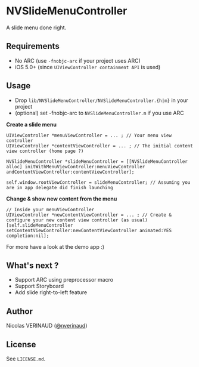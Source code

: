 # NVSlideMenuController

A slide menu done right.

## Requirements

* No ARC (use `-fnobjc-arc` if your project uses ARC)
* iOS 5.0+ (since `UIViewController containment API` is used)

## Usage

* Drop `lib/NVSlideMenuController/NVSlideMenuController.{h|m}` in your project
* (optional) set -fnobjc-arc to `NVSlideMenuController.m` if you use ARC

**Create a slide menu**

	UIViewController *menuViewController = ... ; // Your menu view controller
	UIViewController *contentViewController = ... ; // The initial content view controller (home page ?)

	NVSlideMenuController *slideMenuController = [[NVSlideMenuController alloc] initWithMenuViewController:menuViewController andContentViewController:contentViewController];

	self.window.rootViewController = slideMenuController; // Assuming you are in app delegate did finish launching

**Change & show new content from the menu**

	// Inside your menuViewController
	UIViewController *newContentViewController = ... ; // Create & configure your new content view controller (as usual)
	[self.slideMenuController setContentViewController:newContentViewController animated:YES completion:nil];

For more have a look at the demo app :)

## What's next ?

* Support ARC using preprocessor macro
* Support Storyboard
* Add slide right-to-left feature

## Author

Nicolas VERINAUD ([@nverinaud](https://twitter.com/nverinaud))

## License

See `LICENSE.md`.
